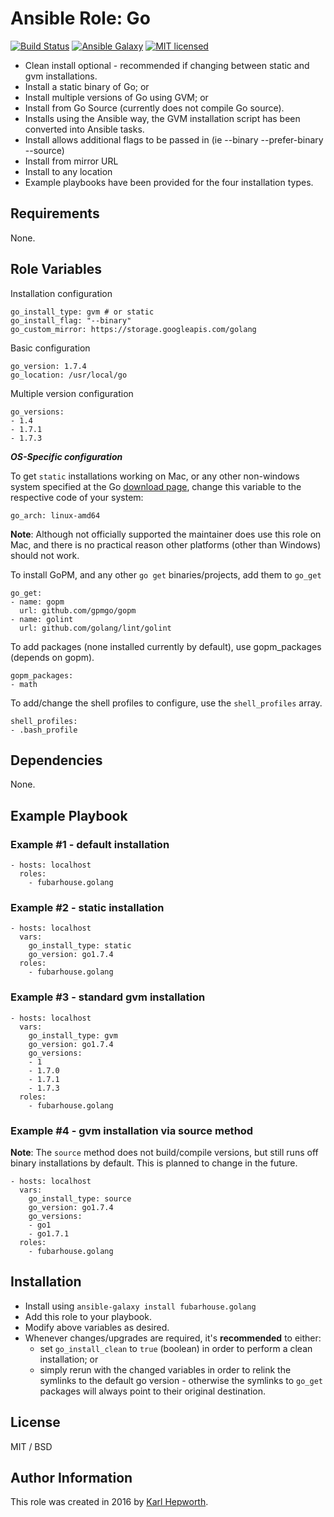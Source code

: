 # Ansible Role: Go

[![Build Status](https://travis-ci.org/fubarhouse/ansible-role-golang.svg?branch=master)](https://travis-ci.org/fubarhouse/ansible-role-golang)
[![Ansible Galaxy](https://img.shields.io/badge/galaxy-fubarhouse--golang-5140.svg)](https://galaxy.ansible.com/fubarhouse/golang)
[![MIT licensed](https://img.shields.io/badge/license-MIT-blue.svg)](https://raw.githubusercontent.com/fubarhouse/ansible-role-golang/master/LICENSE)

* Clean install optional - recommended if changing between static and gvm installations.
* Install a static binary of Go; or
* Install multiple versions of Go using GVM; or
* Install from Go Source (currently does not compile Go source).
* Installs using the Ansible way, the GVM installation script has been converted into Ansible tasks.
* Install allows additional flags to be passed in (ie --binary --prefer-binary --source)
* Install from mirror URL
* Install to any location
* Example playbooks have been provided for the four installation types.

## Requirements

  None.

## Role Variables

Installation configuration
````
go_install_type: gvm # or static
go_install_flag: "--binary"
go_custom_mirror: https://storage.googleapis.com/golang
````

Basic configuration
````
go_version: 1.7.4
go_location: /usr/local/go

````

Multiple version configuration
````
go_versions:
- 1.4
- 1.7.1
- 1.7.3
````

***OS-Specific configuration***

To get `static` installations working on Mac, or any other non-windows system specified at the Go [download page](https://golang.org/dl/), change this variable to the respective code of your system:
````
go_arch: linux-amd64
````
**Note**: Although not officially supported the maintainer does use this role on Mac, and there is no practical reason other platforms (other than Windows) should not work.

To install GoPM, and any other `go get` binaries/projects, add them to `go_get`
````
go_get:
- name: gopm
  url: github.com/gpmgo/gopm
- name: golint
  url: github.com/golang/lint/golint
````

To add packages (none installed currently by default), use gopm_packages (depends on gopm). 
````
gopm_packages:
- math
````

To add/change the shell profiles to configure, use the `shell_profiles` array.
````
shell_profiles:
- .bash_profile
````

## Dependencies

None.

## Example Playbook

### Example #1 - default installation
````
- hosts: localhost
  roles:
    - fubarhouse.golang
````

### Example #2 - static installation
````
- hosts: localhost
  vars:
    go_install_type: static
    go_version: go1.7.4
  roles:
    - fubarhouse.golang
````

### Example #3 - standard gvm installation
````
- hosts: localhost
  vars:
    go_install_type: gvm
    go_version: go1.7.4
    go_versions:
    - 1
    - 1.7.0
    - 1.7.1
    - 1.7.3
  roles:
    - fubarhouse.golang
````

### Example #4 - gvm installation via source method
****Note****: The `source` method does not build/compile versions, but still runs off binary installations by default. This is planned to change in the future.
````
- hosts: localhost
  vars:
    go_install_type: source
    go_version: go1.7.4
    go_versions:
    - go1
    - go1.7.1
  roles:
    - fubarhouse.golang
````

## Installation

* Install using `ansible-galaxy install fubarhouse.golang`
* Add this role to your playbook.
* Modify above variables as desired.
* Whenever changes/upgrades are required, it's ****recommended**** to either:
  * set `go_install_clean` to `true` (boolean) in order to perform a clean installation; or
  * simply rerun with the changed variables in order to relink the symlinks to the default go version - otherwise the symlinks to `go_get` packages will always point to their original destination.

## License

MIT / BSD

## Author Information

This role was created in 2016 by [Karl Hepworth](https://twitter.com/fubarhouse).
